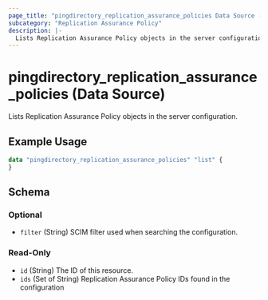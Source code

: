 ```yaml
---
page_title: "pingdirectory_replication_assurance_policies Data Source - terraform-provider-pingdirectory"
subcategory: "Replication Assurance Policy"
description: |-
  Lists Replication Assurance Policy objects in the server configuration.
---
```


# pingdirectory_replication_assurance_policies (Data Source)

Lists Replication Assurance Policy objects in the server configuration.

## Example Usage

```terraform
data "pingdirectory_replication_assurance_policies" "list" {
}
```

<!-- schema generated by tfplugindocs -->
## Schema

### Optional

- `filter` (String) SCIM filter used when searching the configuration.

### Read-Only

- `id` (String) The ID of this resource.
- `ids` (Set of String) Replication Assurance Policy IDs found in the configuration

